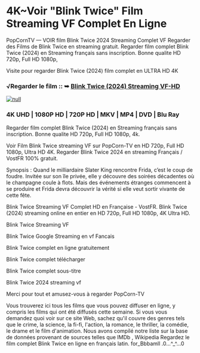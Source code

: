 # 4K~Voir "Blink Twice" Film Streaming VF Complet En Ligne

PopCornTV — VOIR film Blink Twice 2024 Streaming Complet VF Regarder des Films de Blink Twice en streaming gratuit. Regarder film complet Blink Twice (2024) en Streaming français sans inscription. Bonne qualite HD 720p, Full HD 1080p,

Visite pour regarder Blink Twice (2024) film complet en ULTRA HD 4K

### √Regarder le film :: ➥ [Blink Twice (2024) Streaming VF-HD](https://popcorn-tv.online/fr/movie/840705/blink-twice)

[![null](https://static.wixstatic.com/media/855a25_043b5abeb4ae4d35ac003198e7fe56ed~mv2.gif)](https://popcorn-tv.online/fr/movie/840705/blink-twice)

### 4K UHD | 1080P HD | 720P HD | MKV | MP4 | DVD | Blu Ray

Regarder film complet Blink Twice (2024) en Streaming français sans inscription. Bonne qualite HD 720p, Full HD 1080p, 4k.

Voir Film Blink Twice streaming VF sur PopCorn-TV en HD 720p, Full HD 1080p, Ultra HD 4K. Regarder Blink Twice 2024 en streaming Français / VostFR 100% gratuit.

Synopsis : Quand le milliardaire Slater King rencontre Frida, c’est le coup de foudre. Invitée sur son île privée, elle y découvre des soirées décadentes où le champagne coule à flots. Mais des événements étranges commencent à se produire et Frida devra découvrir la vérité si elle veut sortir vivante de cette fête.

Blink Twice Streaming VF Complet HD en Française - VostFR. Blink Twice (2024) streaming online en entier en HD 720p, Full HD 1080p, 4K Ultra HD.

Blink Twice Streaming VF

Blink Twice Google Streaming en vf Fancais

Blink Twice complet en ligne gratuitement

Blink Twice complet télécharger

Blink Twice complet sous-titre

Blink Twice 2024 streaming vf

Merci pour tout et amusez-vous à regarder PopCorn-TV

Vous trouverez ici tous les films que vous pouvez diffuser en ligne, y compris les films qui ont été diffusés cette semaine. Si vous vous demandez quoi voir sur ce site Web, sachez qu'il couvre des genres tels que le crime, la science, la fi-fi, l'action, la romance, le thriller, la comédie, le drame et le film d'animation.
Nous avons compilé notre liste sur la base de données provenant de sources telles que IMDb , Wikipedia
Regardez le film complet Blink Twice en ligne en français latin. for_Bbbamll .0...^_^...0
